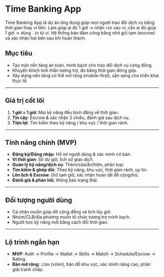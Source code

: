 # Time Banking App

Time Banking App là dự án ứng dụng giúp mọi người trao đổi dịch vụ bằng thời gian thay vì tiền. Làm giúp ai đó 1 giờ → nhận `+1h` vào ví; cần ai đó giúp 1 giờ → dùng `-1h` từ ví. Hệ thống bảo đảm công bằng nhờ giữ tạm (escrow) và xác nhận hai bên sau khi hoàn thành.

## Mục tiêu

- Tạo một nền tảng an toàn, minh bạch cho trao đổi dịch vụ cộng đồng.
- Khuyến khích tinh thần tương trợ, đo bằng thời gian đóng góp.
- Xây dựng nền tảng có thể mở rộng (mobile-first), sẵn sàng cho triển khai thực tế.

---

## Giá trị cốt lõi

1.  **1 giờ = 1 giờ**: Mọi kỹ năng đều bình đẳng về thời gian.
2.  **Tin cậy**: Escrow & xác nhận 2 chiều, đánh giá sau dịch vụ.
3.  **Tiện lợi**: Tìm kiếm theo kỹ năng / khu vực / thời gian rảnh.

---

## Tính năng chính (MVP)

- **Đăng ký/Đăng nhập**: Hồ sơ người dùng & xác minh cơ bản.
- **Ví thời gian**: Số dư giờ, lịch sử giao dịch.
- **Quản lý kỹ năng/dịch vụ**: Thêm/sửa/ẩn/hiện, phân loại.
- **Tìm kiếm & ghép đôi**: Theo kỹ năng, khu vực, thời gian rảnh, uy tín.
- **Lên lịch & Escrow**: Giữ tạm giờ, xác nhận hoàn tất để cộng/trừ.
- **Đánh giá & phản hồi**, thông báo trạng thái.

---

## Đối tượng người dùng

- Cá nhân muốn giúp đỡ cộng đồng và tích lũy giờ.
- Nhóm/CLB/địa phương muốn tổ chức tương trợ minh bạch.
- Người học kỹ năng mới bằng cách đổi thời gian.

---

## Lộ trình ngắn hạn

- **MVP**: Auth → Profile → Wallet → Skills → Match → Schedule/Escrow → Rating.
- **Bản mở rộng**: `i18n` (vi/en), bản đồ khu vực, xác minh nâng cao, phân giải tranh chấp.

